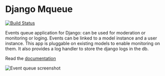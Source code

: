 # Django Mqueue

[![Build Status](https://travis-ci.org/synw/django-mqueue.svg?branch=master)](https://travis-ci.org/synw/django-mqueue)

Events queue application for Django: can be used for moderation or monitoring or loging.
Events can be linked to a model instance and a user instance. This app is pluggable on existing models to
enable monitoring on them. It also provides a log handler to store the django logs in the db.

Read the [documentation](http://django-mqueue.readthedocs.org/en/latest/)

![Event queue screenshot](https://raw.github.com/synw/django-mqueue/master/docs/img/events_list.png)
 